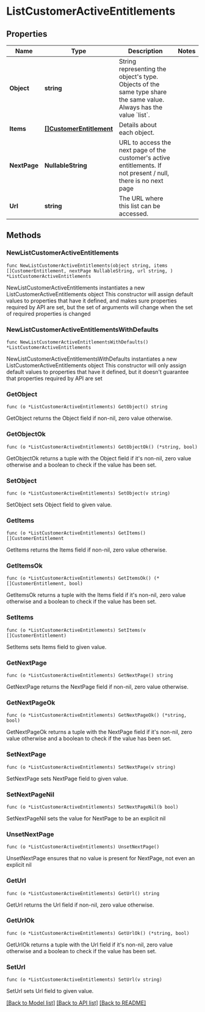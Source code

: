 # ListCustomerActiveEntitlements

## Properties

Name | Type | Description | Notes
------------ | ------------- | ------------- | -------------
**Object** | **string** | String representing the object&#39;s type. Objects of the same type share the same value. Always has the value &#x60;list&#x60;. | 
**Items** | [**[]CustomerEntitlement**](CustomerEntitlement.md) | Details about each object. | 
**NextPage** | **NullableString** | URL to access the next page of the customer&#39;s active entitlements. If not present / null, there is no next page | 
**Url** | **string** | The URL where this list can be accessed. | 

## Methods

### NewListCustomerActiveEntitlements

`func NewListCustomerActiveEntitlements(object string, items []CustomerEntitlement, nextPage NullableString, url string, ) *ListCustomerActiveEntitlements`

NewListCustomerActiveEntitlements instantiates a new ListCustomerActiveEntitlements object
This constructor will assign default values to properties that have it defined,
and makes sure properties required by API are set, but the set of arguments
will change when the set of required properties is changed

### NewListCustomerActiveEntitlementsWithDefaults

`func NewListCustomerActiveEntitlementsWithDefaults() *ListCustomerActiveEntitlements`

NewListCustomerActiveEntitlementsWithDefaults instantiates a new ListCustomerActiveEntitlements object
This constructor will only assign default values to properties that have it defined,
but it doesn't guarantee that properties required by API are set

### GetObject

`func (o *ListCustomerActiveEntitlements) GetObject() string`

GetObject returns the Object field if non-nil, zero value otherwise.

### GetObjectOk

`func (o *ListCustomerActiveEntitlements) GetObjectOk() (*string, bool)`

GetObjectOk returns a tuple with the Object field if it's non-nil, zero value otherwise
and a boolean to check if the value has been set.

### SetObject

`func (o *ListCustomerActiveEntitlements) SetObject(v string)`

SetObject sets Object field to given value.


### GetItems

`func (o *ListCustomerActiveEntitlements) GetItems() []CustomerEntitlement`

GetItems returns the Items field if non-nil, zero value otherwise.

### GetItemsOk

`func (o *ListCustomerActiveEntitlements) GetItemsOk() (*[]CustomerEntitlement, bool)`

GetItemsOk returns a tuple with the Items field if it's non-nil, zero value otherwise
and a boolean to check if the value has been set.

### SetItems

`func (o *ListCustomerActiveEntitlements) SetItems(v []CustomerEntitlement)`

SetItems sets Items field to given value.


### GetNextPage

`func (o *ListCustomerActiveEntitlements) GetNextPage() string`

GetNextPage returns the NextPage field if non-nil, zero value otherwise.

### GetNextPageOk

`func (o *ListCustomerActiveEntitlements) GetNextPageOk() (*string, bool)`

GetNextPageOk returns a tuple with the NextPage field if it's non-nil, zero value otherwise
and a boolean to check if the value has been set.

### SetNextPage

`func (o *ListCustomerActiveEntitlements) SetNextPage(v string)`

SetNextPage sets NextPage field to given value.


### SetNextPageNil

`func (o *ListCustomerActiveEntitlements) SetNextPageNil(b bool)`

 SetNextPageNil sets the value for NextPage to be an explicit nil

### UnsetNextPage
`func (o *ListCustomerActiveEntitlements) UnsetNextPage()`

UnsetNextPage ensures that no value is present for NextPage, not even an explicit nil
### GetUrl

`func (o *ListCustomerActiveEntitlements) GetUrl() string`

GetUrl returns the Url field if non-nil, zero value otherwise.

### GetUrlOk

`func (o *ListCustomerActiveEntitlements) GetUrlOk() (*string, bool)`

GetUrlOk returns a tuple with the Url field if it's non-nil, zero value otherwise
and a boolean to check if the value has been set.

### SetUrl

`func (o *ListCustomerActiveEntitlements) SetUrl(v string)`

SetUrl sets Url field to given value.



[[Back to Model list]](../README.md#documentation-for-models) [[Back to API list]](../README.md#documentation-for-api-endpoints) [[Back to README]](../README.md)


